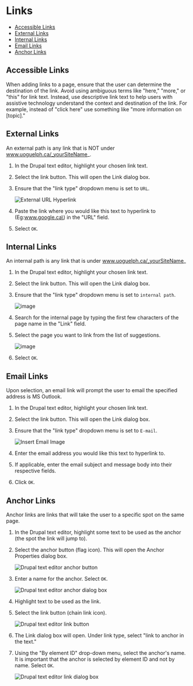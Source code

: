 # Links

* [Accessible Links](./#accessible-links)
* [External Links](./#external-links)
* [Internal Links](./#internal-links)
* [Email Links](./#email-links)
* [Anchor Links](./#anchor-links)

## Accessible Links

When adding links to a page, ensure that the user can determine the destination of the link. Avoid using ambiguous terms like "here," "more," or "this" for link text. Instead, use descriptive link text to help users with assistive technology understand the context and destination of the link. For example, instead of "click here" use something like "more information on \[topic\]."

## External Links

An external path is any link that is NOT under www.uoguelph.ca/_yourSiteName_.

1. In the Drupal text editor, highlight your chosen link text.
2. Select the link button. This will open the Link dialog box. 
3. Ensure that the "link type" dropdown menu is set to `URL`.

   ![External URL Hyperlink](../../.gitbook/assets/externalurl%20%284%29.png)

4. Paste the link where you would like this text to hyperlink to \(Eg:www.google.ca\) in the "URL" field.
5. Select `OK`.

## Internal Links

An internal path is any link that is under www.uoguelph.ca/_yourSiteName_

1. In the Drupal text editor, highlight your chosen link text.
2. Select the link button. This will open the Link dialog box.
3. Ensure that the "link type" dropdown menu is set to `internal path`.

   ![image](../../.gitbook/assets/ckeditorlinkinternalpath%20%284%29.png)

4. Search for the internal page by typing the first few characters of the page name in the "Link" field.
5. Select the page you want to link from the list of suggestions.

   ![image](../../.gitbook/assets/ckeditorlinksuggestions%20%284%29.png)

6. Select `OK`.

## Email Links

Upon selection, an email link will prompt the user to email the specified address is MS Outlook.

1. In the Drupal text editor, highlight your chosen link text.
2. Select the link button. This will open the Link dialog box.
3. Ensure that the "link type" dropdown menu is set to `E-mail`.

   ![Insert Email Image](../../.gitbook/assets/emaillink%20%281%29.png)

4. Enter the email address you would like this text to hyperlink to.
5. If applicable, enter the email subject and message body into their respective fields.
6. Click `OK`.

## Anchor Links

Anchor links are links that will take the user to a specific spot on the same page.

1. In the Drupal text editor, highlight some text to be used as the anchor \(the spot the link will jump to\). 
2. Select the anchor button \(flag icon\). This will open the Anchor Properties dialog box.

   ![Drupal text editor anchor button](../../.gitbook/assets/anchor-anchor-button.png)

3. Enter a name for the anchor. Select `OK`.

   ![Drupal text editor anchor dialog box](../../.gitbook/assets/anchor-dialog-box-1%20%282%29.png)

4. Highlight text to be used as the link.
5. Select the link button \(chain link icon\).

   ![Drupal text editor link button](../../.gitbook/assets/anchor-link-button.png)

6. The Link dialog box will open. Under link type, select "link to anchor in the text."
7. Using the "By element ID" drop-down menu, select the anchor's name. It is important that the anchor is selected by element ID and not by name. Select `OK`.

   ![Drupal text editor link dialog box](../../.gitbook/assets/anchor-link-dialog%20%282%29.png)

